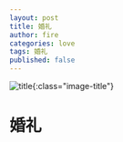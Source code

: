 ```yaml
---
layout: post
title: 婚礼
author: fire
categories: love 
tags: 婚礼
published: false
---
```


![title](https://image.sideproject.cn/titlex/titlex_008.jpg){:class="image-title"}

婚礼
===